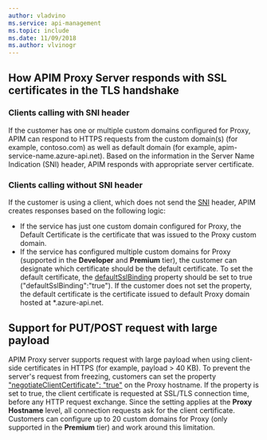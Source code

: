 ```yaml
---
author: vladvino
ms.service: api-management
ms.topic: include
ms.date: 11/09/2018
ms.author: vlvinogr
---
```

## How APIM Proxy Server responds with SSL certificates in the TLS handshake

### Clients calling with SNI header
If the customer has one or multiple custom domains configured for Proxy, APIM can respond to HTTPS requests from the custom domain(s) (for example, contoso.com) as well as default domain (for example, apim-service-name.azure-api.net). Based on the information in the Server Name Indication (SNI) header, APIM responds with appropriate server certificate.

### Clients calling without SNI header
If the customer is using a client, which does not send the [SNI](https://tools.ietf.org/html/rfc6066#section-3) header, APIM creates responses based on the following logic:

* If the service has just one custom domain configured for Proxy, the Default Certificate is the certificate that was issued to the Proxy custom domain.
* If the service has configured multiple custom domains for Proxy (supported in the **Developer** and **Premium** tier), the customer can designate which certificate should be the default certificate. To set the default certificate, the [defaultSslBinding](/rest/api/apimanagement/2020-12-01/api-management-service/create-or-update#hostnameconfiguration) property should be set to true ("defaultSslBinding":"true"). If the customer does not set the property, the default certificate is the certificate issued to default Proxy domain hosted at *.azure-api.net.

## Support for PUT/POST request with large payload

APIM Proxy server supports request with large payload when using client-side certificates in HTTPS (for example, payload > 40 KB). To prevent the server's request from freezing, customers can set the property ["negotiateClientCertificate": "true"](/rest/api/apimanagement/2020-12-01/api-management-service/create-or-update#hostnameconfiguration) on the Proxy hostname. If the property is set to true, the client certificate is requested at SSL/TLS connection time, before any HTTP request exchange. Since the setting applies at the **Proxy Hostname** level, all connection requests ask for the client certificate. Customers can configure up to 20 custom domains for Proxy (only supported in the **Premium** tier) and work around this limitation.